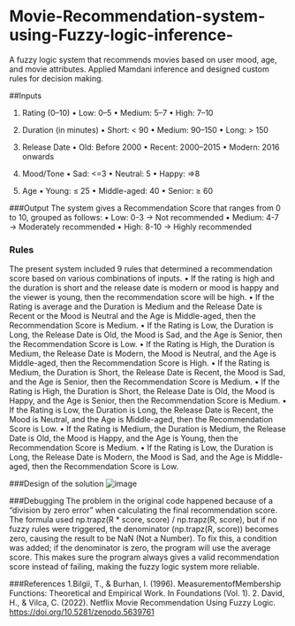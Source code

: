 # Movie-Recommendation-system-using-Fuzzy-logic-inference-
A fuzzy logic system that recommends movies based on user mood, age, and movie attributes. Applied Mamdani inference and designed custom rules for decision making.

##Inputs 
1.	Rating (0–10)
•	Low: 0–5
•	Medium: 5–7
•	High: 7–10

2.	Duration (in minutes)
•	Short: < 90
•	Medium: 90–150
•	Long: > 150

3.	Release Date
•	Old: Before 2000
•	Recent: 2000–2015
•	Modern: 2016 onwards

4.	Mood/Tone
•	Sad: <=3
•	Neutral: 5
•	Happy: =>8

5.	Age
•	Young: ≤ 25
•	Middle-aged: 40
•	Senior: ≥ 60


###Output
The system gives a Recommendation Score that ranges from 0 to 10, grouped as follows:
•	Low: 0-3 → Not recommended
•	Medium: 4-7 → Moderately recommended
•	High: 8-10 → Highly recommended

### Rules
The present system included 9 rules that determined a recommendation score based on various combinations of inputs.
•	If the rating is high and the duration is short and the release date is modern or mood is happy and the viewer is young, then the recommendation score will be high.
•	If the Rating is average and the Duration is Medium and the Release Date is Recent or the Mood is Neutral and the Age is Middle-aged, then the Recommendation Score is Medium.
•	If the Rating is Low, the Duration is Long, the Release Date is Old, the Mood is Sad, and the Age is Senior, then the Recommendation Score is Low.
•	If the Rating is High, the Duration is Medium, the Release Date is Modern, the Mood is Neutral, and the Age is Middle-aged, then the Recommendation Score is High.
•	If the Rating is Medium, the Duration is Short, the Release Date is Recent, the Mood is Sad, and the Age is Senior, then the Recommendation Score is Medium.
•	If the Rating is High, the Duration is Short, the Release Date is Old, the Mood is Happy, and the Age is Senior, then the Recommendation Score is Medium.
•	If the Rating is Low, the Duration is Long, the Release Date is Recent, the Mood is Neutral, and the Age is Middle-aged, then the Recommendation Score is Low.
•	If the Rating is Medium, the Duration is Medium, the Release Date is Old, the Mood is Happy, and the Age is Young, then the Recommendation Score is Medium.
•	If the Rating is Low, the Duration is Long, the Release Date is Modern, the Mood is Sad, and the Age is Middle-aged, then the Recommendation Score is Low.

###Design of the solution 
![image](https://github.com/user-attachments/assets/f5417be3-6f4e-4a8d-a316-287266009130)

###Debugging
The problem in the original code happened because of a “division by zero error” when calculating the final recommendation score. The formula used np.trapz(R * score, score) / np.trapz(R, score), but if no fuzzy rules were triggered, the denominator (np.trapz(R, score)) becomes zero, causing the result to be NaN (Not a Number). To fix this, a condition was added; if the denominator is zero, the program will use the average score. This makes sure the program always gives a valid recommendation score instead of failing, making the fuzzy logic system more reliable.

###References 
1.Bilgii, T., & Burhan, I. (1996). MeasurementofMembership Functions: Theoretical 
and Empirical Work. In Foundations (Vol. 1). 
2. David, H., & Vilca, C. (2022). Netflix Movie Recommendation Using Fuzzy Logic. 
https://doi.org/10.5281/zenodo.5639761 
